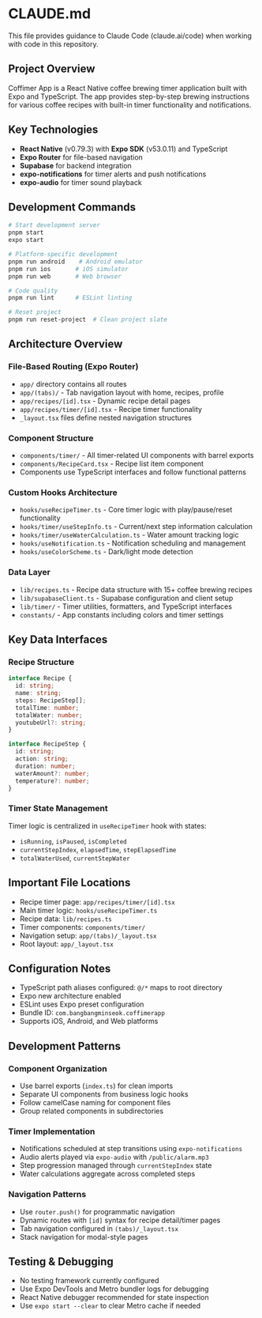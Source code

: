 # CLAUDE.md

This file provides guidance to Claude Code (claude.ai/code) when working with code in this repository.

## Project Overview

Coffimer App is a React Native coffee brewing timer application built with Expo and TypeScript. The app provides step-by-step brewing instructions for various coffee recipes with built-in timer functionality and notifications.

## Key Technologies

- **React Native** (v0.79.3) with **Expo SDK** (v53.0.11) and TypeScript
- **Expo Router** for file-based navigation
- **Supabase** for backend integration
- **expo-notifications** for timer alerts and push notifications
- **expo-audio** for timer sound playback

## Development Commands

```bash
# Start development server
pnpm start
expo start

# Platform-specific development  
pnpm run android    # Android emulator
pnpm run ios       # iOS simulator
pnpm run web       # Web browser

# Code quality
pnpm run lint      # ESLint linting

# Reset project
pnpm run reset-project  # Clean project slate
```

## Architecture Overview

### File-Based Routing (Expo Router)
- `app/` directory contains all routes
- `app/(tabs)/` - Tab navigation layout with home, recipes, profile
- `app/recipes/[id].tsx` - Dynamic recipe detail pages
- `app/recipes/timer/[id].tsx` - Recipe timer functionality
- `_layout.tsx` files define nested navigation structures

### Component Structure
- `components/timer/` - All timer-related UI components with barrel exports
- `components/RecipeCard.tsx` - Recipe list item component
- Components use TypeScript interfaces and follow functional patterns

### Custom Hooks Architecture
- `hooks/useRecipeTimer.ts` - Core timer logic with play/pause/reset functionality
- `hooks/timer/useStepInfo.ts` - Current/next step information calculation
- `hooks/timer/useWaterCalculation.ts` - Water amount tracking logic
- `hooks/useNotification.ts` - Notification scheduling and management
- `hooks/useColorScheme.ts` - Dark/light mode detection

### Data Layer
- `lib/recipes.ts` - Recipe data structure with 15+ coffee brewing recipes
- `lib/supabaseClient.ts` - Supabase configuration and client setup
- `lib/timer/` - Timer utilities, formatters, and TypeScript interfaces
- `constants/` - App constants including colors and timer settings

## Key Data Interfaces

### Recipe Structure
```typescript
interface Recipe {
  id: string;
  name: string;
  steps: RecipeStep[];
  totalTime: number;
  totalWater: number;
  youtubeUrl?: string;
}

interface RecipeStep {
  id: string;
  action: string;
  duration: number;
  waterAmount?: number;
  temperature?: number;
}
```

### Timer State Management
Timer logic is centralized in `useRecipeTimer` hook with states:
- `isRunning`, `isPaused`, `isCompleted`
- `currentStepIndex`, `elapsedTime`, `stepElapsedTime`
- `totalWaterUsed`, `currentStepWater`

## Important File Locations

- Recipe timer page: `app/recipes/timer/[id].tsx`
- Main timer logic: `hooks/useRecipeTimer.ts`
- Recipe data: `lib/recipes.ts`
- Timer components: `components/timer/`
- Navigation setup: `app/(tabs)/_layout.tsx`
- Root layout: `app/_layout.tsx`

## Configuration Notes

- TypeScript path aliases configured: `@/*` maps to root directory
- Expo new architecture enabled
- ESLint uses Expo preset configuration
- Bundle ID: `com.bangbangminseok.coffimerapp`
- Supports iOS, Android, and Web platforms

## Development Patterns

### Component Organization
- Use barrel exports (`index.ts`) for clean imports
- Separate UI components from business logic hooks  
- Follow camelCase naming for component files
- Group related components in subdirectories

### Timer Implementation
- Notifications scheduled at step transitions using `expo-notifications`
- Audio alerts played via `expo-audio` with `/public/alarm.mp3`
- Step progression managed through `currentStepIndex` state
- Water calculations aggregate across completed steps

### Navigation Patterns
- Use `router.push()` for programmatic navigation
- Dynamic routes with `[id]` syntax for recipe detail/timer pages
- Tab navigation configured in `(tabs)/_layout.tsx`
- Stack navigation for modal-style pages

## Testing & Debugging

- No testing framework currently configured
- Use Expo DevTools and Metro bundler logs for debugging
- React Native debugger recommended for state inspection
- Use `expo start --clear` to clear Metro cache if needed